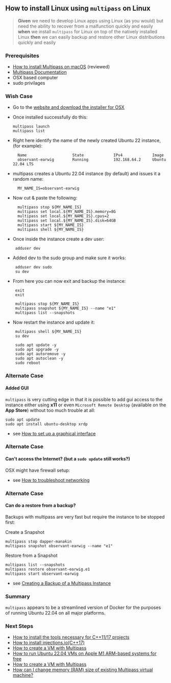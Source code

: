 ## How to install Linux using `multipass` on Linux 
> **Given** we need to develop Linux apps using Linux (as you would) but need the ability to recover from a malfunction quickly and easily **when** we install `multipass` for Linux on top of the natively installed Linux **then** we can easily backup and restore other Linux distributions quickly and easily  

### Prerequisites
- [How to install Multipass on macOS](https://multipass.run/download/macos) (reviewed)
- [Multipass Documentation](https://multipass.run/docs)
- OSX based computer
- sudo privilages 

### Wish Case

  - Go to the [website and download the installer for OSX](https://multipass.run/download/macos)
  - Once installed successfully do this:
	
		multipass launch
		multipass list

- Right here identify the name of the newly created Ubuntu 22 instance, (for example):

		Name                    State             IPv4             Image
		observant-earwig        Running           192.168.64.2     Ubuntu 22.04 LTS

- multipass creates a Ubuntu 22.04 instance (by default) and issues it a random name:

		MY_NAME_IS=observant-earwig

- Now cut & paste the following:

		multipass stop ${MY_NAME_IS}
		multipass set local.${MY_NAME_IS}.memory=8G
		multipass set local.${MY_NAME_IS}.cpus=2   
		multipass set local.${MY_NAME_IS}.disk=64GB
		multipass start ${MY_NAME_IS}
		multipass shell ${MY_NAME_IS}

 - Once inside the instance create a dev user:

		adduser dev

 - Added dev to the sudo group and make sure it works:

		adduser dev sudo
		su dev

 - From here you can now exit and backup the instance:

		exit
		exit

		multipass stop ${MY_NAME_IS}
		multipass snapshot ${MY_NAME_IS} --name "e1"
		multipass list --snapshots

 - Now restart the instance and update it:

		multipass shell ${MY_NAME_IS}
		su dev

 		sudo apt update -y
		sudo apt upgrade -y
		sudo apt autoremove -y
		sudo apt autoclean -y
		sudo reboot 

### Alternate Case
#### Added GUI
`multipass` is very cutting edge in that it is possible to add gui access to the instance either using **x11** or even `Microsoft Remote Desktop` (available on the **App Store**) without too much trouble at all:

	sudo apt update
	sudo apt install ubuntu-desktop xrdp

- see [How to set up a graphical interface](https://multipass.run/docs/set-up-a-graphical-interface)

### Alternate Case
#### Can't access the Internet? (but a `sudo update` still works?)
OSX might have firewall setup:
 - see [How to troubleshoot networking](https://multipass.run/docs/troubleshoot-networking#heading--dns-problems)

### Alternate Case
#### Can do a restore from a backup?
Backups with multipass are very fast but require the instance to be stopped first:

 Create a Snapshot

	multipass stop dapper-manakin
	multipass snapshot observant-earwig --name "e1"

Restore from a Snapshot

	multipass list --snapshots
	multipass restore observant-earwig.e1 
	multipass start observant-earwig

 - see [Creating a Backup of a Multipass Instance](https://github-wiki-see.page/m/dialloi659/multipass/wiki/Creating-a-Backup-of-a-Multipass-Instance)

### Summary
`multipass` appears to be a streamlined version of Docker for the purposes of running Ubuntu 22.04 on all major platforms. 

### Next Steps

- [How to install the tools necessary for C++11/17 projects](https://github.com/perriera/for_interfaces/blob/main/linux/INSTALL.md)
- [How to install injections.io(C++17)](https://github.com/perriera/injections)
- [How to create a VM with Multipass](https://ubuntu.com/server/docs/virtualization-multipass)
- [How to run Ubuntu 22.04 VMs on Apple M1 ARM-based systems for free](https://multipass.run/docs/installing-on-macos)
- [How to create a VM with Multipass](https://ubuntu.com/server/docs/virtualization-multipass)
- [How can I change memory (RAM) size of existing Multipass virtual machine?](https://github.com/canonical/multipass/issues/1265)

